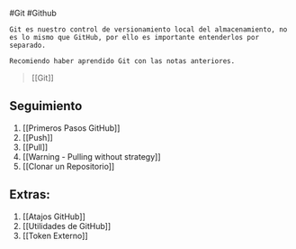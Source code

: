 #Git #Github

	Git es nuestro control de versionamiento local del almacenamiento, no es lo mismo que GitHub, por ello es importante entenderlos por separado.

	Recomiendo haber aprendido Git con las notas anteriores.


> [[Git]]

## Seguimiento

1. [[Primeros Pasos GitHub]]
2. [[Push]]
3. [[Pull]]
4. [[Warning - Pulling without strategy]]
5. [[Clonar un Repositorio]]

## Extras:

1. [[Atajos GitHub]]
2. [[Utilidades de GitHub]]
3. [[Token Externo]]